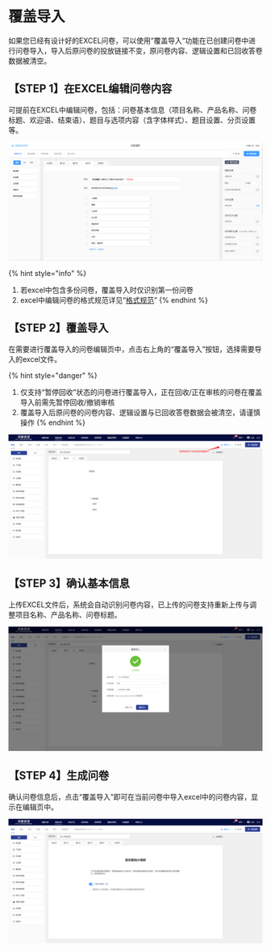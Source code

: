 # 覆盖导入

如果您已经有设计好的EXCEL问卷，可以使用”覆盖导入“功能在已创建问卷中进行问卷导入，导入后原问卷的投放链接不变，原问卷内容、逻辑设置和已回收答卷数据被清空。

## 【STEP 1】在EXCEL编辑问卷内容

可提前在EXCEL中编辑问卷，包括：问卷基本信息（项目名称、产品名称、问卷标题、欢迎语、结束语）、题目与选项内容（含字体样式）、题目设置、分页设置等。

![EXCEL编辑问卷内容](<../../../.gitbook/assets/image (30).png>)

{% hint style="info" %}
1. 若excel中包含多份问卷，覆盖导入时仅识别第一份问卷
2. excel中编辑问卷的格式规范详见“[格式规范](https://imur.gitbook.io/help_center/cao-zuo-zhi-yin/chuang-jian-wen-juan/dao-ru-wen-juan#ge-shi-gui-fan)”
{% endhint %}

## 【STEP 2】覆盖导入

在需要进行覆盖导入的问卷编辑页中，点击右上角的“覆盖导入”按钮，选择需要导入的excel文件。

{% hint style="danger" %}
1. 仅支持“暂停回收”状态的问卷进行覆盖导入，正在回收/正在审核的问卷在覆盖导入前需先暂停回收/撤销审核
2. 覆盖导入后原问卷的问卷内容、逻辑设置与已回收答卷数据会被清空，请谨慎操作
{% endhint %}

![覆盖导入](../../../.gitbook/assets/Snipaste_2023-10-17_11-17-24.png)

## 【STEP 3】确认基本信息

上传EXCEL文件后，系统会自动识别问卷内容，已上传的问卷支持重新上传与调整项目名称、产品名称、问卷标题。

![上传问卷成功](../../../.gitbook/assets/Snipaste_2023-10-17_11-18-03.png)

## 【STEP 4】生成问卷&#x20;

确认问卷信息后，点击“覆盖导入”即可在当前问卷中导入excel中的问卷内容，显示在编辑页中。

![覆盖导入完成](../../../.gitbook/assets/Snipaste_2023-10-17_11-18-47.png)
